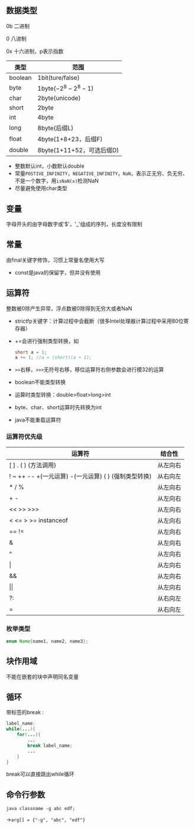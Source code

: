 ## 数据类型

0b 二进制

0	八进制

0x  十六进制，p表示指数

| 类型    | 范围                      |
| ------- | ------------------------- |
| boolean | 1bit(ture/false)          |
| byte    | 1byte($-2^8-2^8-1$)       |
| char    | 2byte(unicode)            |
| short   | 2byte                     |
| int     | 4byte                     |
| long    | 8byte(后缀L)              |
| float   | 4byte(1+8+23，后缀F)      |
| double  | 8byte(1+11+52，可选后缀D) |

- 整数默认int，小数默认double
- 常量`POSTIVE_INFINITY`，`NEGATIVE_INFINITY`，`NaN`，表示正无穷、负无穷、不是一个数字，用`isNaN(x)`检测NaN
- 尽量避免使用char类型



## 变量

字母开头的由字母数字或'$'，'_'组成的序列，长度没有限制



## 常量

由final关键字修饰，习惯上常量名使用大写

- const是java的保留字，但并没有使用



## 运算符

整数被0除产生异常，浮点数被0除得到无穷大或者NaN

- strictfp关键字：计算过程中会截断（很多Intel处理器计算过程中采用80位寄存器）

- +=会进行强制类型转换，如

  ```java
  short a = 1;
  a += 1; //a = (short)(a + 1);
  ```

- `>>`右移，`>>>`无符号右移，移位运算符右侧参数会进行模32的运算

- boolean不能类型转换

- 运算时类型转换：double>float>long>int

- byte、char、short运算时先转换为int

- java不能重载运算符

### 运算符优先级

| **运算符**                                           | **结合性** |
| ---------------------------------------------------- | ---------- |
| [ ] . ( ) (方法调用)                                 | 从左向右   |
| ! ~ ++ -- +(一元运算) -(一元运算) ( ) (强制类型转换) | 从右向左   |
| * / %                                                | 从左向右   |
| + -                                                  | 从左向右   |
| << >> >>>                                            | 从左向右   |
| < <= > >= instanceof                                 | 从左向右   |
| == !=                                                | 从左向右   |
| &                                                    | 从左向右   |
| ^                                                    | 从左向右   |
| \|                                                   | 从左向右   |
| &&                                                   | 从左向右   |
| \|\|                                                 | 从左向右   |
| ?:                                                   | 从右向左   |
| =                                                    | 从右向左   |

### 枚举类型

```java
enum Name{name1, name2, name3};
```





## 块作用域

不能在嵌套的块中声明同名变量



## 循环

带标签的break :

```java
label_name:
while(...){
    for(...){
        ...
        break label_name;
        ...
    }
}
```

break可以直接跳出while循环



## 命令行参数

```
java classname -g abc edf;
```

->`arg[] = {"-g", "abc", "edf"}`